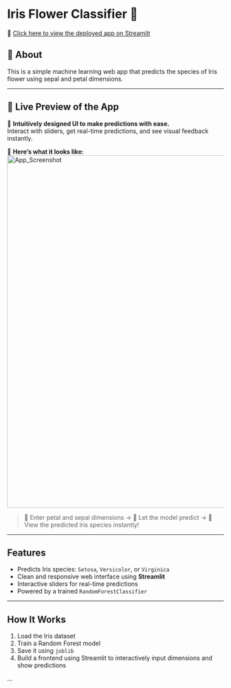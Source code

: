 # Iris Flower Classifier 🌸

🔗 [Click here to view the deployed app on Streamlit](https://irispredictor-exchnh9qj77ucvxjziuvv6.streamlit.app)

## 📌 About
This is a simple machine learning web app that predicts the species of Iris flower using sepal and petal dimensions.

---

## 🌟 Live Preview of the App

🎯 **Intuitively designed UI to make predictions with ease.**  
Interact with sliders, get real-time predictions, and see visual feedback instantly.

📸 **Here’s what it looks like:**
<img width="1437" height="818" alt="App_Screenshot" src="https://github.com/user-attachments/assets/c91f6324-0610-4d64-8fd4-54f8d2f07fc7" />


> 🌼 Enter petal and sepal dimensions → 🧠 Let the model predict → 🌸 View the predicted Iris species instantly!

---

##  Features

- Predicts Iris species: `Setosa`, `Versicolor`, or `Virginica`
- Clean and responsive web interface using **Streamlit**
- Interactive sliders for real-time predictions
- Powered by a trained `RandomForestClassifier`

---
##  How It Works

1. Load the Iris dataset
2. Train a Random Forest model
3. Save it using `joblib`
4. Build a frontend using Streamlit to interactively input dimensions and show predictions



...
